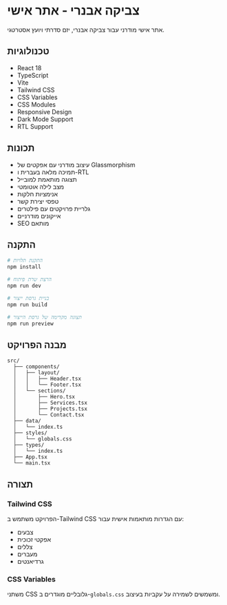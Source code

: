 # צביקה אבנרי - אתר אישי

אתר אישי מודרני עבור צביקה אבנרי, יזם סדרתי ויועץ אסטרטגי.

## טכנולוגיות

- React 18
- TypeScript
- Vite
- Tailwind CSS
- CSS Variables
- CSS Modules
- Responsive Design
- Dark Mode Support
- RTL Support

## תכונות

- עיצוב מודרני עם אפקטים של Glassmorphism
- תמיכה מלאה בעברית ו-RTL
- תצוגה מותאמת למובייל
- מצב לילה אוטומטי
- אנימציות חלקות
- טפסי יצירת קשר
- גלריית פרויקטים עם פילטרים
- אייקונים מודרניים
- SEO מותאם

## התקנה

```bash
# התקנת תלויות
npm install

# הרצת שרת פיתוח
npm run dev

# בניית גרסת ייצור
npm run build

# תצוגה מקדימה של גרסת הייצור
npm run preview
```

## מבנה הפרויקט

```
src/
  ├── components/
  │   ├── layout/
  │   │   ├── Header.tsx
  │   │   └── Footer.tsx
  │   └── sections/
  │       ├── Hero.tsx
  │       ├── Services.tsx
  │       ├── Projects.tsx
  │       └── Contact.tsx
  ├── data/
  │   └── index.ts
  ├── styles/
  │   └── globals.css
  ├── types/
  │   └── index.ts
  ├── App.tsx
  └── main.tsx
```

## תצורה

### Tailwind CSS

הפרויקט משתמש ב-Tailwind CSS עם הגדרות מותאמות אישית עבור:
- צבעים
- אפקטי זכוכית
- צללים
- מעברים
- גרדיאנטים

### CSS Variables

משתני CSS גלובליים מוגדרים ב-`globals.css` ומשמשים לשמירה על עקביות בעיצוב. 